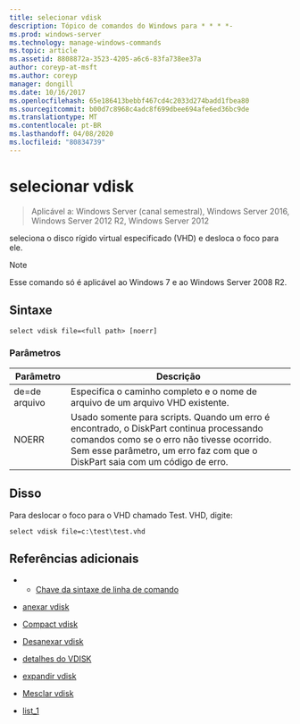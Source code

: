 ```yaml
---
title: selecionar vdisk
description: Tópico de comandos do Windows para * * * *-
ms.prod: windows-server
ms.technology: manage-windows-commands
ms.topic: article
ms.assetid: 8808872a-3523-4205-a6c6-83fa738ee37a
author: coreyp-at-msft
ms.author: coreyp
manager: dongill
ms.date: 10/16/2017
ms.openlocfilehash: 65e186413bebbf467cd4c2033d274badd1fbea80
ms.sourcegitcommit: b00d7c8968c4adc8f699dbee694afe6ed36bc9de
ms.translationtype: MT
ms.contentlocale: pt-BR
ms.lasthandoff: 04/08/2020
ms.locfileid: "80834739"
---
```

# <a name="select-vdisk"></a>selecionar vdisk

>Aplicável a: Windows Server (canal semestral), Windows Server 2016, Windows Server 2012 R2, Windows Server 2012

seleciona o disco rígido virtual especificado \(VHD\) e desloca o foco para ele.  
  
> [!NOTE]  
> Esse comando só é aplicável ao Windows 7 e ao Windows Server 2008 R2.  
  
## <a name="syntax"></a>Sintaxe  
  
```  
select vdisk file=<full path> [noerr]  
```  
  
### <a name="parameters"></a>Parâmetros  
  
|Parâmetro|Descrição|  
|-------|--------|  
|<full path> de\=de arquivo|Especifica o caminho completo e o nome de arquivo de um arquivo VHD existente.|  
|NOERR|Usado somente para scripts. Quando um erro é encontrado, o DiskPart continua processando comandos como se o erro não tivesse ocorrido. Sem esse parâmetro, um erro faz com que o DiskPart saia com um código de erro.|  
  
## <a name="examples"></a><a name=BKMK_examples></a>Disso  
Para deslocar o foco para o VHD chamado Test. VHD, digite:  
  
```  
select vdisk file=c:\test\test.vhd  
```  
  
## <a name="additional-references"></a>Referências adicionais  
  
-   - [Chave da sintaxe de linha de comando](command-line-syntax-key.md)  
  
-   [anexar vdisk](attach-vdisk.md)  
  
-   [Compact vdisk](compact-vdisk.md)  
  
  
  
-   [Desanexar vdisk](detach-vdisk.md)  
  
-   [detalhes do VDISK](detail-vdisk.md)  
  
-   [expandir vdisk](expand-vdisk.md)  
  
-   [Mesclar vdisk](merge-vdisk.md)  
  
-   [list_1](list_1.md)  
  

